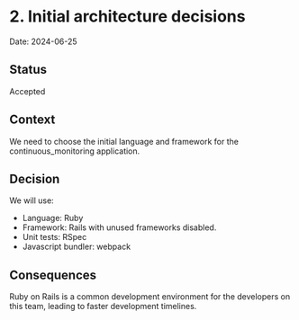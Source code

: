 # 2. Initial architecture decisions

Date: 2024-06-25

## Status

Accepted

## Context

We need to choose the initial language and framework for the continuous_monitoring application.

## Decision

We will use:

* Language: Ruby
* Framework: Rails with unused frameworks disabled.
* Unit tests: RSpec
* Javascript bundler: webpack

## Consequences

Ruby on Rails is a common development environment for the developers on this team, leading to faster development timelines.
